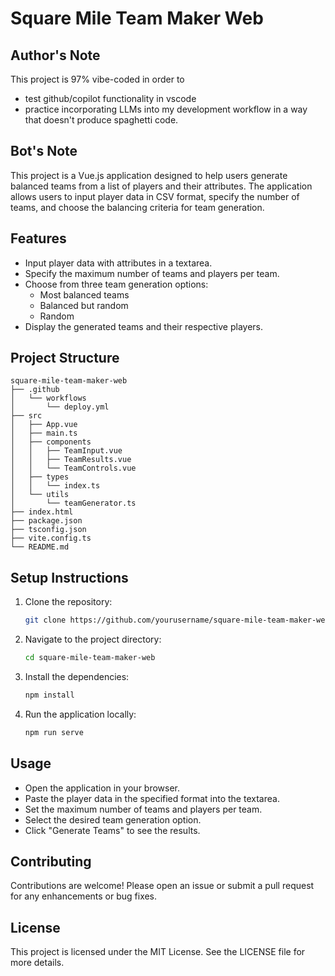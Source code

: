# Square Mile Team Maker Web

## Author's Note
This project is 97% vibe-coded in order to 
- test github/copilot functionality in vscode
- practice incorporating LLMs into my development workflow in a way that doesn't produce spaghetti code.

## Bot's Note
This project is a Vue.js application designed to help users generate balanced teams from a list of players and their attributes. The application allows users to input player data in CSV format, specify the number of teams, and choose the balancing criteria for team generation.

## Features

- Input player data with attributes in a textarea.
- Specify the maximum number of teams and players per team.
- Choose from three team generation options: 
  - Most balanced teams
  - Balanced but random
  - Random
- Display the generated teams and their respective players.

## Project Structure

```
square-mile-team-maker-web
├── .github
│   └── workflows
│       └── deploy.yml
├── src
│   ├── App.vue
│   ├── main.ts
│   ├── components
│   │   ├── TeamInput.vue
│   │   ├── TeamResults.vue
│   │   └── TeamControls.vue
│   ├── types
│   │   └── index.ts
│   └── utils
│       └── teamGenerator.ts
├── index.html
├── package.json
├── tsconfig.json
├── vite.config.ts
└── README.md
```

## Setup Instructions

1. Clone the repository:
   ```bash
   git clone https://github.com/yourusername/square-mile-team-maker-web.git
   ```

2. Navigate to the project directory:
   ```bash
   cd square-mile-team-maker-web
   ```

3. Install the dependencies:
   ```bash
   npm install
   ```

4. Run the application locally:
   ```bash
   npm run serve
   ```

## Usage

- Open the application in your browser.
- Paste the player data in the specified format into the textarea.
- Set the maximum number of teams and players per team.
- Select the desired team generation option.
- Click "Generate Teams" to see the results.

## Contributing

Contributions are welcome! Please open an issue or submit a pull request for any enhancements or bug fixes.

## License

This project is licensed under the MIT License. See the LICENSE file for more details.